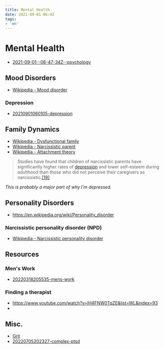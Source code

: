 ```yaml
---
title: Mental Health
date: 2021-09-01 06:43
tags:
- 'mh'
---
```


# Mental Health

* [2021-09-01--06-47-34Z--psychology](2021-09-01--06-47-34Z--psychology.md)

## Mood Disorders

* [Wikipedia - Mood disorder](https://en.wikipedia.org/wiki/Mood_disorder)

### Depression

* [20210901060105-depression](20210901060105-depression.md)

## Family Dynamics

* [Wikipedia - Dysfunctional family](https://en.wikipedia.org/wiki/Dysfunctional_family)
* [Wikipedia - Narcissistic parent](https://en.wikipedia.org/wiki/Narcissistic_parent)
* [Wikipedia - Attachment theory](https://en.wikipedia.org/wiki/Attachment_theory)

> Studies have found that children of narcissistic parents have significantly higher rates of [depression](https://en.wikipedia.org/wiki/Depression_(mood) "Depression (mood)") and lower self-esteem during adulthood than those who did not perceive their caregivers as narcissistic.[[19]](https://en.wikipedia.org/wiki/Narcissistic_parent#cite_note-:12-19)

_This is probably a major part of why I'm depressed._

## Personality Disorders

* https://en.wikipedia.org/wiki/Personality_disorder

### Narcissistic personality disorder (NPD)

* [Wikipedia - Narcissistic personality disorder](https://en.wikipedia.org/wiki/Narcissistic_personality_disorder)

## Resources

### Men's Work

* [20220318205535-mens-work](20220318205535-mens-work.md)

### Finding a therapist

* https://www.youtube.com/watch?v=lH4FNW0TqZE&list=WL&index=93
* 


## Misc.

* [Grit](2021-08-03--11-57-02Z--grit.md)
* [20220705202327-complex-ptsd](20220705202327-complex-ptsd.md)

